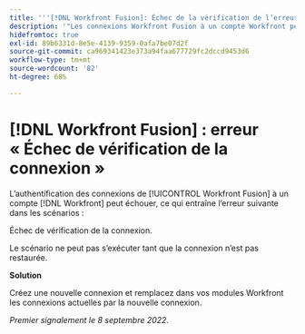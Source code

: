 ```yaml
---
title: '''[!DNL Workfront Fusion]: Échec de la vérification de l’erreur de connexion'
description: '"Les connexions Workfront Fusion à un compte Workfront peuvent échouer à l’authentification, ce qui entraîne des scénarios qui renvoient l’erreur suivante : Échec de la vérification de la connexion.'''
hidefromtoc: true
exl-id: 89b6331d-8e5e-4139-9359-0afa7be07d2f
source-git-commit: ca969341423e373a94faa677729fc2dccd9453d6
workflow-type: tm+mt
source-wordcount: '82'
ht-degree: 68%

---
```


# [!DNL Workfront Fusion] : erreur « Échec de vérification de la connexion »

<!--This article is live by request for the workaround-->

L’authentification des connexions de [!UICONTROL Workfront Fusion] à un compte [!DNL Workfront] peut échouer, ce qui entraîne l’erreur suivante dans les scénarios :

Échec de vérification de la connexion.

Le scénario ne peut pas s’exécuter tant que la connexion n’est pas restaurée.

**Solution**

Créez une nouvelle connexion et remplacez dans vos modules Workfront les connexions actuelles par la nouvelle connexion.

_Premier signalement le 8 septembre 2022._
